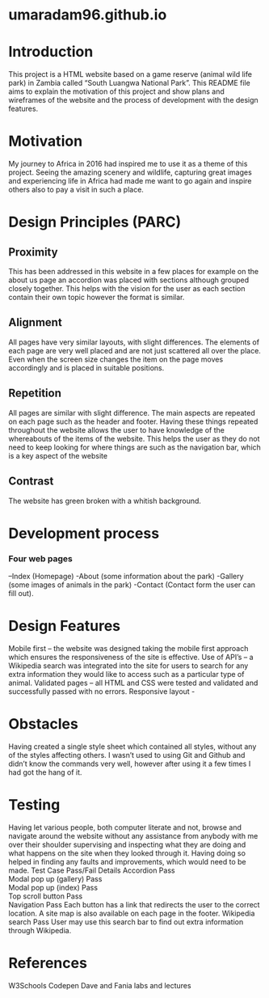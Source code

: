 # umaradam96.github.io

# **Introduction**

This project is a HTML website based on a game reserve (animal wild life park) in Zambia called “South Luangwa National Park”. This README file aims to explain the motivation of this project and show plans and wireframes of the website and the process of development with the design features. 

# **Motivation**

My journey to Africa in 2016 had inspired me to use it as a theme of this project. Seeing the amazing scenery and wildlife, capturing great images and experiencing life in Africa had made me want to go again and inspire others also to pay a visit in such a place. 

# **Design Principles (PARC)**

## **Proximity**
This has been addressed in this website in a few places for example on the about us page an accordion was placed with sections although grouped closely together. This helps with the vision for the user as each section contain their own topic however the format is similar.

## **Alignment**
All pages have very similar layouts, with slight differences. The elements of each page are very well placed and are not just scattered all over the place. Even when the screen size changes the item on the page moves accordingly and is placed in suitable positions.

## **Repetition**
All pages are similar with slight difference. The main aspects are repeated on each page such as the header and footer. Having these things repeated throughout the website allows the user to have knowledge of the whereabouts of the items of the website. This helps the user as they do not need to keep looking for where things are such as the navigation bar, which is a key aspect of the website

## **Contrast**
The website has green broken with a whitish background.

# **Development process**

### **Four web pages** 
–Index (Homepage)
-About (some information about the park)
-Gallery (some images of animals in the park)
-Contact (Contact form the user can fill out).

# **Design Features**
Mobile first – the website was designed taking the mobile first approach which ensures the responsiveness of the site is effective.
Use of API’s – a Wikipedia search was integrated into the site for users to search for any extra information they would like to access such as a particular type of animal.
Validated pages – all HTML and CSS were tested and validated and successfully passed with no errors.
Responsive layout - 

# **Obstacles**

Having created a single style sheet which contained all styles, without any of the styles affecting others. 
I wasn’t used to using Git and Github and didn’t know the commands very well, however after using it a few times I had got the hang of it.

# **Testing**

Having let various people, both computer literate and not, browse and navigate around the website without any assistance from anybody with me over their shoulder supervising and inspecting what they are doing and what happens on the site when they looked through it. Having doing so helped in finding any faults and improvements, which would need to be made.
Test Case	Pass/Fail	Details
Accordion	Pass	
Modal pop up (gallery)	Pass	
Modal pop up (index)	Pass	
Top scroll button 	Pass	
Navigation	Pass	Each button has a link that redirects the user to the correct location. A site map is also available on each page in the footer.
Wikipedia search	Pass	User may use this search bar to find out extra information through Wikipedia.
		

# **References**

W3Schools
Codepen
Dave and Fania labs and lectures

